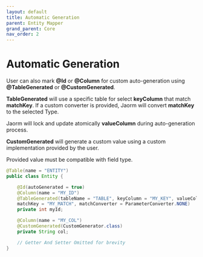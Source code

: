 ```yaml
---
layout: default
title: Automatic Generation
parent: Entity Mapper
grand_parent: Core
nav_order: 2
---
```


# Automatic Generation

User can also mark **@Id** or **@Column** for custom auto-generation using **@TableGenerated** or **@CustomGenerated**.

**TableGenerated** will use a specific table for select **keyColumn** that match **matchKey**. If a custom converter is provided,
Jaorm will convert **matchKey** to the selected Type.

Jaorm will lock and update atomically **valueColumn** during auto-generation process.

**CustomGenerated** will generate a custom value using a custom implementation provided by the user.

Provided value must be compatible with field type.

```java
@Table(name = "ENTITY")
public class Entity {

    @Id(autoGenerated = true)
    @Column(name = "MY_ID")
    @TableGenerated(tableName = "TABLE", keyColumn = "MY_KEY", valueColumn = "NUMBER",
    matchKey = "MY_MATCH", matchConverter = ParameterConverter.NONE)
    private int myId;

    @Column(name = "MY_COL")
    @CustomGenerated(CustomGenerator.class)
    private String col;

    // Getter And Setter Omitted for brevity
}
```
